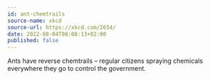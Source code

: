 ```yaml
---
id: ant-chemtrails
source-name: xkcd
source-url: https://xkcd.com/2654/
date: 2022-08-04T08:08:13+02:00
published: false
---
```


Ants have reverse chemtrails – regular citizens spraying chemicals everywhere they go to control the government.
